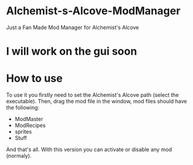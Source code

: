 # Alchemist-s-Alcove-ModManager
Just a Fan Made Mod Manager for Alchemist's Alcove

# I will work on the gui soon

# How to use
To use it you firstly need to set the Alchemist's Alcove path (select the executable). 
Then, drag the mod file in the window, mod files should have the following:
- ModMaster
- ModRecipes
- sprites
- Stuff

And that's all. With this version you can activate or disable any mod (normaly).
